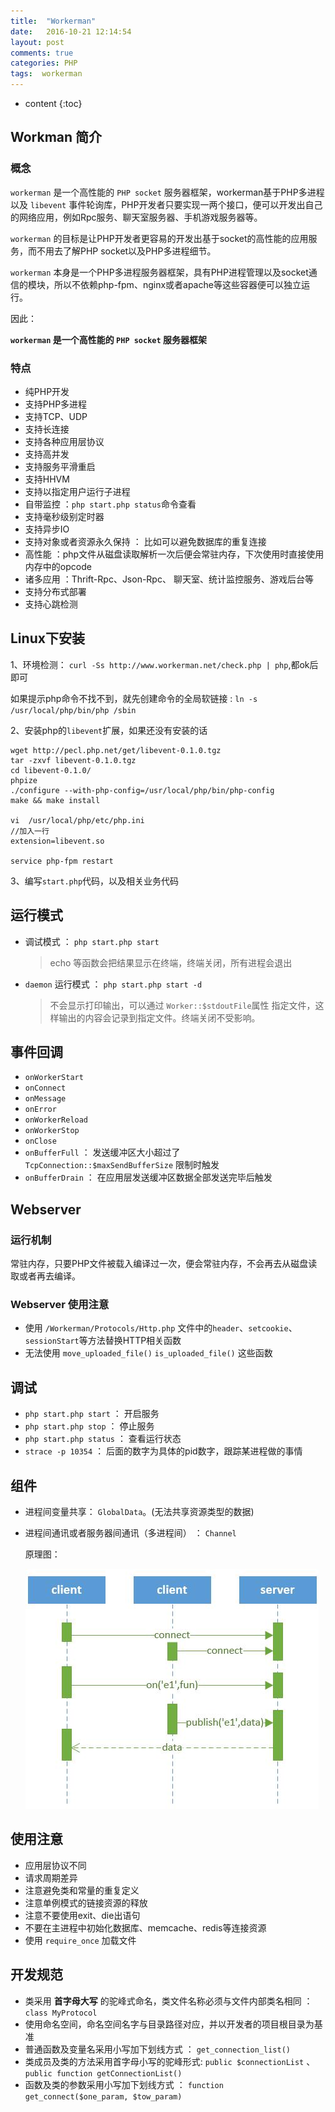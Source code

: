 ```yaml
---
title:  "Workerman"
date:   2016-10-21 12:14:54
layout: post
comments: true
categories: PHP
tags:  workerman
---
```


* content
{:toc}


## Workman 简介

### 概念

`workerman` 是一个高性能的 `PHP socket` 服务器框架，workerman基于PHP多进程以及 `libevent` 事件轮询库，PHP开发者只要实现一两个接口，便可以开发出自己的网络应用，例如Rpc服务、聊天室服务器、手机游戏服务器等。

`workerman` 的目标是让PHP开发者更容易的开发出基于socket的高性能的应用服务，而不用去了解PHP socket以及PHP多进程细节。

`workerman` 本身是一个PHP多进程服务器框架，具有PHP进程管理以及socket通信的模块，所以不依赖php-fpm、nginx或者apache等这些容器便可以独立运行。

因此：

**`workerman` 是一个高性能的 `PHP socket` 服务器框架**




### 特点

- 纯PHP开发
- 支持PHP多进程
- 支持TCP、UDP
- 支持长连接
- 支持各种应用层协议
- 支持高并发
- 支持服务平滑重启
- 支持HHVM
- 支持以指定用户运行子进程
- 自带监控 ：`php start.php status`命令查看
- 支持毫秒级别定时器
- 支持异步IO
- 支持对象或者资源永久保持 ： 比如可以避免数据库的重复连接
- 高性能 ：php文件从磁盘读取解析一次后便会常驻内存，下次使用时直接使用内存中的opcode
- 诸多应用 ：Thrift-Rpc、Json-Rpc、 聊天室、统计监控服务、游戏后台等
- 支持分布式部署
- 支持心跳检测



## Linux下安装


1、环境检测： `curl -Ss http://www.workerman.net/check.php | php`,都ok后即可

如果提示php命令不找不到，就先创建命令的全局软链接 : `ln -s /usr/local/php/bin/php /sbin`

2、安装php的`libevent`扩展，如果还没有安装的话

```
wget http://pecl.php.net/get/libevent-0.1.0.tgz
tar -zxvf libevent-0.1.0.tgz
cd libevent-0.1.0/
phpize
./configure --with-php-config=/usr/local/php/bin/php-config
make && make install

vi  /usr/local/php/etc/php.ini
//加入一行
extension=libevent.so

service php-fpm restart
```

3、编写`start.php`代码，以及相关业务代码



## 运行模式

- 调试模式  ： `php start.php start` 

    > echo 等函数会把结果显示在终端，终端关闭，所有进程会退出

- `daemon` 运行模式 ： `php start.php start -d`         
    
    > 不会显示打印输出，可以通过 `Worker::$stdoutFile`属性 指定文件，这样输出的内容会记录到指定文件。终端关闭不受影响。


## 事件回调

- `onWorkerStart`
- `onConnect`
- `onMessage`
- `onError`
- `onWorkerReload`
- `onWorkerStop`
- `onClose`
- `onBufferFull` ： 发送缓冲区大小超过了 `TcpConnection::$maxSendBufferSize` 限制时触发
- `onBufferDrain` ： 在应用层发送缓冲区数据全部发送完毕后触发

## Webserver

### 运行机制

常驻内存，只要PHP文件被载入编译过一次，便会常驻内存，不会再去从磁盘读取或者再去编译。

### Webserver 使用注意

- 使用 `/Workerman/Protocols/Http.php` 文件中的`header`、`setcookie`、`sessionStart`等方法替换HTTP相关函数
- 无法使用 `move_uploaded_file()` `is_uploaded_file()` 这些函数


## 调试

- `php start.php start` ： 开启服务
- `php start.php stop`  ： 停止服务
- `php start.php status` ： 查看运行状态
- `strace -p 10354` ： 后面的数字为具体的pid数字，跟踪某进程做的事情



## 组件

- 进程间变量共享： `GlobalData`。(无法共享资源类型的数据)


- 进程间通讯或者服务器间通讯（多进程间） ： `Channel`

    原理图：
    
    ![image](/static/img/workerman.jpg)



## 使用注意

- 应用层协议不同
- 请求周期差异
- 注意避免类和常量的重复定义
- 注意单例模式的链接资源的释放
- 注意不要使用exit、die出语句
- 不要在主进程中初始化数据库、memcache、redis等连接资源
- 使用 `require_once` 加载文件


## 开发规范

- 类采用 **首字母大写** 的驼峰式命名，类文件名称必须与文件内部类名相同 ： `class MyProtocol`
- 使用命名空间，命名空间名字与目录路径对应，并以开发者的项目根目录为基准
- 普通函数及变量名采用小写加下划线方式 ： `get_connection_list()`
- 类成员及类的方法采用首字母小写的驼峰形式: `public $connectionList` 、 `public function getConnectionList()`
- 函数及类的参数采用小写加下划线方式 ： `function get_connect($one_param, $tow_param)`

